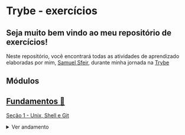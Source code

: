 # Trybe - exercícios

## Seja muito bem vindo ao meu repositório de exercícios!


Neste repositório, você encontrará todas as atividades de aprendizado elaboradas por mim, [Samuel Sfeir](https://www.linkedin.com/in/samuel-sfeir-434152278/), durante minha jornada na [Trybe](https://www.trybe.com/)

## Módulos

## [Fundamentos  💬](https://github.com/SamuelSfeir/Trybe-exercicios/tree/main/fundamentos/secao-01-unix-shell-git-e-github)

[Seção 1 - Unix, Shell e Git](https://github.com/SamuelSfeir/Trybe-exercicios/tree/main/fundamentos/secao-01-unix-shell-git-e-github/dia-01-unix-e-shell)

<details>
<summary>Ver andamento</summary>

- [x] Dia 1 - Unix e Shell
- [x] Dia 2 - Git: O que é e para que serve
- [x] Dia 3 - Git e GitHub: Entendendo os comandos

</details>



